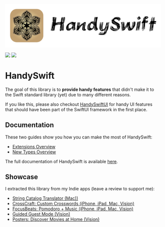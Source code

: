 <p align="center">
    <img src="https://raw.githubusercontent.com/FlineDev/HandySwift/main/Logo.png"
      width=600>
</p>

[![](https://img.shields.io/endpoint?url=https%3A%2F%2Fswiftpackageindex.com%2Fapi%2Fpackages%2FFlineDev%2FHandySwift%2Fbadge%3Ftype%3Dswift-versions)](https://swiftpackageindex.com/FlineDev/HandySwift)
[![](https://img.shields.io/endpoint?url=https%3A%2F%2Fswiftpackageindex.com%2Fapi%2Fpackages%2FFlineDev%2FHandySwift%2Fbadge%3Ftype%3Dplatforms)](https://swiftpackageindex.com/FlineDev/HandySwift)

# HandySwift

The goal of this library is to **provide handy features** that didn't make it to the Swift standard library (yet) due to many different reasons.

If you like this, please also checkout [HandySwiftUI](https://github.com/FlineDev/HandySwitUI) for handy UI features that should have been part of the SwiftUI framework in the first place.


## Documentation

These two guides show you how you can make the most of HandySwift:

* [Extensions Overview]()
* [New Types Overview]()

The full documentation of HandySwift is available [here]().

## Showcase

I extracted this library from my Indie apps (leave a review to support me):

* [String Catalog Translator (Mac))](https://apps.apple.com/app/apple-store/id6476773066?pt=549314&ct=github.com&mt=8)
* [CrossCraft: Custom Crosswords (iPhone, iPad, Mac, Vision)](https://apps.apple.com/app/apple-store/id6472669260?pt=549314&ct=github.com&mt=8)
* [FocusBeats: Pomodoro + Music (iPhone, iPad, Mac, Vision)](https://apps.apple.com/app/apple-store/id6477829138?pt=549314&ct=github.com&mt=8)
* [Guided Guest Mode (Vision)](https://apps.apple.com/app/apple-store/id6479207869?pt=549314&ct=github.com&mt=8)
* [Posters: Discover Movies at Home  (Vision)](https://apps.apple.com/app/apple-store/id6478062053?pt=549314&ct=github.com&mt=8)
